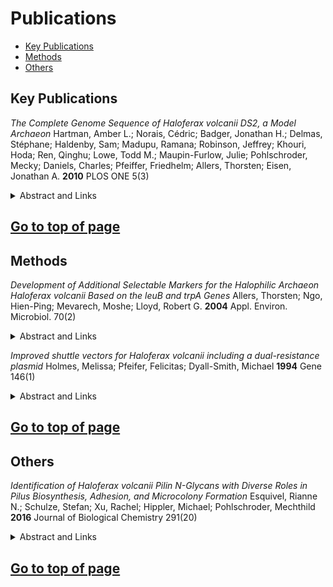 # Publications [ ](# )

 * [Key Publications](#key_publications)
 * [Methods](#methods)
 * [Others](#others)

## Key Publications

*The Complete Genome Sequence of Haloferax volcanii DS2, a Model Archaeon*
Hartman, Amber L.; Norais, Cédric; Badger, Jonathan H.; Delmas, Stéphane; Haldenby, Sam; Madupu, Ramana; Robinson, Jeffrey; Khouri, Hoda; Ren, Qinghu; Lowe, Todd M.; Maupin-Furlow, Julie; Pohlschroder, Mecky; Daniels, Charles; Pfeiffer, Friedhelm; Allers, Thorsten; Eisen, Jonathan A.
**2010**
PLOS ONE 5(3)
<details>
<summary>Abstract and Links</summary>

[Link to Publication](https://doi.org/10.1371/journal.pone.0009605)
[Citation](https://github.com/halophiles/halowiki/publications/Key_Publications/Hatman2010PlosOne.ris)
Background Haloferax volcanii is an easily culturable moderate halophile that grows on simple defined media, is readily transformable, and has a relatively stable genome. This, in combination with its biochemical and genetic tractability, has made Hfx. volcanii a key model organism, not only for the study of halophilicity, but also for archaeal biology in general.  Methodology/Principal Findings We report here the sequencing and analysis of the genome of Hfx. volcanii DS2, the type strain of this species. The genome contains a main 2.848 Mb chromosome, three smaller chromosomes pHV1, 3, 4 (85, 438, 636 kb, respectively) and the pHV2 plasmid (6.4 kb).  Conclusions/Significance The completed genome sequence, presented here, provides an invaluable tool for further in vivo and in vitro studies of Hfx. volcanii.
</details>

[Go to top of page](# )
----
## Methods

*Development of Additional Selectable Markers for the Halophilic Archaeon Haloferax volcanii Based on the leuB and trpA Genes*
Allers, Thorsten; Ngo, Hien-Ping; Mevarech, Moshe; Lloyd, Robert G.
**2004**
Appl. Environ. Microbiol. 70(2)
<details>
<summary>Abstract and Links</summary>

[Link to Publication](http://aem.asm.org/content/70/2/943.abstract)
[Citation](https://github.com/halophiles/halowiki/publications/Methods/Allers2003JBact.ris)
Since most archaea are extremophilic and difficult to cultivate, our current knowledge of their biology is confined largely to comparative genomics and biochemistry. Haloferax volcanii offers great promise as a model organism for archaeal genetics, but until now there has been a lack of a wide variety of selectable markers for this organism. We describe here isolation of H. volcanii leuB and trpA genes encoding 3-isopropylmalate dehydrogenase and tryptophan synthase, respectively, and development of these genes as a positive selection system. ΔleuB and ΔtrpA mutants were constructed in a variety of genetic backgrounds and were shown to be auxotrophic for leucine and tryptophan, respectively. We constructed both integrative and replicative plasmids carrying the leuB or trpA gene under control of a constitutive promoter. The use of these selectable markers in deletion of the lhr gene of H. volcanii is described.
</details>

*Improved shuttle vectors for Haloferax volcanii including a dual-resistance plasmid*
Holmes, Melissa; Pfeifer, Felicitas; Dyall-Smith, Michael
**1994**
Gene 146(1)
<details>
<summary>Abstract and Links</summary>

[Link to Publication](http://www.sciencedirect.com/science/article/pii/0378111994908443)
[Citation](https://github.com/halophiles/halowiki/publications/Methods/Homes1994Gene.ris)
Two new Haloferax-Escherichia shuttle vectors are described, pMDS20 and pMLH3. These vectors contain the E. coli ColE1 plasmid ori region and ampicillin-resistance(ApR)-conferring bla gene, and the Haloferax pHK2 replicon region and novobiocin-resistance (NbR)-encoding gyrB gene, enabling maintenance and selection in both hosts. Plasmid pMLH3 has, in addition, a H. volcanii mevinolin-resistance (MvR) determinant and restriction sites allowing insertional inactivation of either marker, to facilitate the identification of Haloferax transformants harbouring cloned sequences. Sequencing of gyrA, within the NbR determinant, and the pHK2 ori region has been completed so the complete sequence of both pMDS20 and pMLH3 is now known.
</details>

[Go to top of page](# )
----
## Others

*Identification of Haloferax volcanii Pilin N-Glycans with Diverse Roles in Pilus Biosynthesis, Adhesion, and Microcolony Formation*
Esquivel, Rianne N.; Schulze, Stefan; Xu, Rachel; Hippler, Michael; Pohlschroder, Mechthild
**2016**
Journal of Biological Chemistry 291(20)
<details>
<summary>Abstract and Links</summary>

[Link to Publication](http://www.jbc.org/content/291/20/10602.abstract)
[Citation](https://github.com/halophiles/halowiki/publications/Others/Esquivel2016JBiolChem.ris)
N-Glycosylation is a post-translational modification common to all three domains of life. In many archaea, the oligosacharyltransferase (AglB)-dependent N-glycosylation of flagellins is required for flagella assembly. However, whether N-glycosylation is required for the assembly and/or function of the structurally related archaeal type IV pili is unknown. Here, we show that of six Haloferax volcanii adhesion pilins, PilA1 and PilA2, the most abundant pilins in pili of wild-type and ΔaglB strains, are modified under planktonic conditions in an AglB-dependent manner by the same pentasaccharide detected on H. volcanii flagellins. However, unlike wild-type cells, which have surfaces decorated with discrete pili and form a dispersed layer of cells on a plastic surface, ΔaglB cells have thick pili bundles and form microcolonies. Moreover, expressing PilA1, PilA2, or PilA6 in ΔpilA[1–6]ΔaglB stimulates microcolony formation compared with their expression in ΔpilA[1–6]. Conversely, expressing PilA3 or PilA4 in ΔpilA[1–6] cells results in strong surface adhesion, but not microcolony formation, and neither pilin stimulates surface adhesion in ΔpilA[1–6]ΔaglB cells. Although PilA4 assembles into pili in the ΔpilA[1–6]ΔaglB cells, these pili are, unlike wild-type pili, curled, perhaps rendering them non-functional. To our knowledge, this is the first demonstration of a differential effect of glycosylation on pilus assembly and function of paralogous pilins. The growth of wild-type cells in low salt media, a condition that decreases AglB glycosylation, also stimulates microcolony formation and inhibits motility, supporting our hypothesis that N-glycosylation plays an important role in regulating the transition between planktonic to sessile cell states as a response to stress.
</details>

[Go to top of page](# )
----
